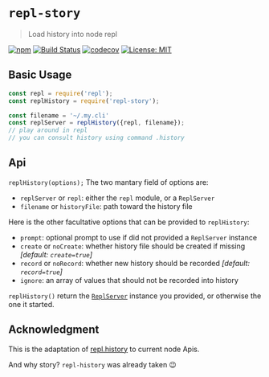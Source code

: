 # `repl-story`

> Load history into node repl

[![npm](https://img.shields.io/npm/v/repl-story.svg)](https://www.npmjs.com/package/repl-story)
[![Build Status](https://travis-ci.com/omni-tools/node-repl-story.svg?branch=master)](https://travis-ci.com/omni-tools/node-repl-story)
[![codecov](https://codecov.io/gh/omni-tools/node-repl-story/branch/master/graph/badge.svg)](https://codecov.io/gh/omni-tools/node-repl-story)
[![License: MIT](https://img.shields.io/badge/License-MIT-blue.svg)](https://opensource.org/licenses/MIT)


## Basic Usage

```js
const repl = require('repl');
const replHistory = require('repl-story');

const filename = '~/.my.cli'
const replServer = replHistory({repl, filename});
// play around in repl
// you can consult history using command .history
```

## Api

`replHistory(options);`
The two mantary field of options are:
- `replServer` or `repl`: either the `repl` module, or a `ReplServer`
- `filename` or `historyFile`: path toward the history file

Here is the other facultative options that can be provided to `replHistory`:
- `prompt`: optional prompt to use if did not provided a `ReplServer` instance
- `create` or `noCreate`: whether history file should be created if missing *[default: `create=true`]*
- `record` or `noRecord`: whether new history should be recorded *[default: `record=true`]*
- `ignore`: an array of values that should not be recorded into history

`replHistory()` return the [`ReplServer`](https://nodejs.org/api/repl.html#repl_class_replserver) instance you provided, or otherwise the one it started.

## Acknowledgment

This is the adaptation of [repl.history](https://github.com/tmpvar/repl.history) to current node Apis.

And why story? `repl-history` was already taken :wink:
